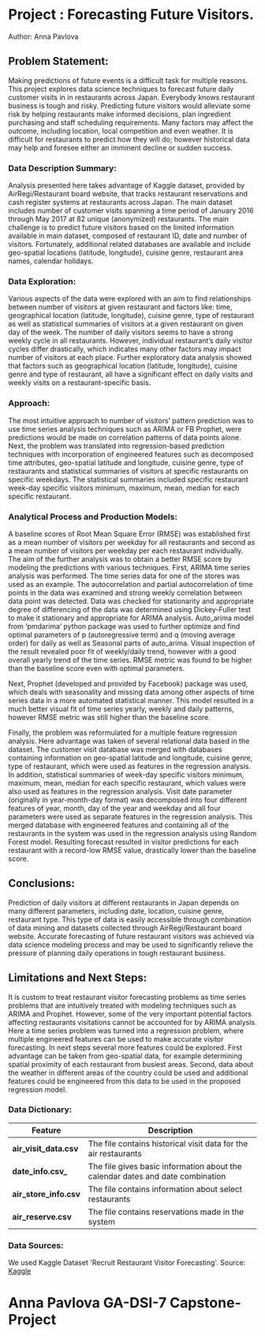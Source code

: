 # Project : Forecasting Future Visitors.     
Author:  Anna Pavlova

## Problem Statement:
Making predictions of future events is a difficult task for multiple reasons. This project explores data science techniques to forecast future daily customer visits in in restaurants across Japan. Everybody knows restaurant business is tough and risky. Predicting future visitors would alleviate some risk by helping restaurants make informed decisions, plan ingredient purchasing and staff scheduling requirements. Many factors may affect the outcome, including location, local competition and even weather. It is difficult for restaurants to predict how they will do; however historical data may help and foresee either an imminent decline or sudden success.  

### Data Description Summary:
Analysis presented here takes advantage of Kaggle dataset, provided by AirRegi/Restaurant board website, that tracks restaurant reservations and cash register systems at restaurants across Japan. The main dataset includes number of customer visits spanning a time period of January 2016 through May 2017 at 82 unique (anonymized) restaurants. The main challenge is to predict future visitors based on the limited information available in main dataset, composed of restaurant ID, date and number of visitors. Fortunately, additional related databases are available and include geo-spatial locations (latitude, longitude), cuisine genre, restaurant area names, calendar holidays. 

### Data Exploration:
Various aspects of the data were explored with an aim to find relationships between number of visitors at given restaurant and factors like: time, geographical location (latitude, longitude), cuisine genre, type of restaurant as well as statistical summaries of visitors at a given restaurant on given day of the week. The number of daily visitors seems to have a strong weekly cycle in all restaurants. However, individual restaurant’s daily visitor cycles differ drastically, which indicates many other factors may impact number of visitors at each place. Further exploratory data analysis showed that factors such as geographical location (latitude, longitude), cuisine genre and type of restaurant, all have a significant effect on daily visits and weekly visits on a restaurant-specific basis. 

### Approach:
The most intuitive approach to number of visitors’ pattern prediction was to use time series analysis techniques such as ARIMA or FB Prophet, were predictions would be made on correlation patterns of data points alone. Next, the problem was translated into regression-based prediction techniques with incorporation of engineered features such as decomposed time attributes, geo-spatial latitude and longitude, cuisine genre, type of restaurants and statistical summaries of visitors at specific restaurants on specific weekdays. The statistical summaries included specific restaurant week-day specific visitors minimum, maximum, mean, median for each specific restaurant. 

### Analytical Process and Production Models:
A baseline scores of Root Mean Square Error (RMSE) was established first as a mean number of visitors per weekday for all restaurants and second as a mean number of visitors per weekday per each restaurant individually. The aim of the further analysis was to obtain a better RMSE score by modeling the predictions with various techniques.
First, ARIMA time series analysis was performed. The time series data for one of the stores was used as an example. The autocorrelation and partial autocorrelation of time points in the data was examined and strong weekly correlation between data point was detected.  Data was checked for stationarity and appropriate degree of differencing of the data was determined using Dickey-Fuller test to make it stationary and appropriate for ARIMA analysis.  Auto_arima model from ‘pmdarima’ python package was used to further optimize and find optimal parameters of p (autoregressive term) and q (moving average order) for daily as well as Seasonal parts of auto_arima. Visual inspection of the result revealed poor fit of weekly/daily trend, however with a good overall yearly trend of the time series. RMSE metric was found to be higher than the baseline score even with optimal parameters. 

Next, Prophet (developed and provided by Facebook) package was used, which deals with seasonality and missing data among other aspects of time series data in a more automated statistical manner. This model resulted in a much better visual fit of time series yearly, weekly and daily patterns, however RMSE metric was still higher than the baseline score. 

Finally, the problem was reformulated for a multiple feature regression analysis. Here advantage was taken of several relational data based in the dataset. The customer visit database was merged with databases containing information on geo-spatial latitude and longitude, cuisine genre, type of restaurant, which were used as features in the regression analysis. In addition, statistical summaries of week-day specific visitors minimum, maximum, mean, median for each specific restaurant, which values were also used as features in the regression analysis. Visit date parameter (originally in year-month-day format) was decomposed into four different features of year, month, day of the year and weekday and all four parameters were used as separate features in the regression analysis. This merged database with engineered features and containing all of the restaurants in the system was used in the regression analysis using Random Forest model. Resulting forecast resulted in visitor predictions for each restaurant with a record-low RMSE value, drastically lower than the baseline score. 

## Conclusions:
Prediction of daily visitors at different restaurants in Japan depends on many different parameters, including date, location, cuisine genre, restaurant type. This type of data is easily accessible through combination of data mining and datasets collected through AirRegi/Restaurant board website. Accurate forecasting of future restaurant visitors was achieved via data science modeling process and may be used to significantly relieve the pressure of planning daily operations in tough restaurant business. 

## Limitations and Next Steps:

It is custom to treat restaurant visitor forecasting problems as time series problems that are intuitively treated with modeling techniques such as ARIMA and Prophet.  However, some of the very important potential factors affecting restaurants visitations cannot be accounted for by ARIMA analysis. Here a time series problem was turned into a regression problem, where multiple engineered features can be used to make accurate visitor forecasting. In next steps several more features could be explored. First advantage can be taken from geo-spatial data, for example determining spatial proximity of each restaurant from busiest areas. Second, data about the weather in different areas of the country could be used and additional features could be engineered from this data to be used in the proposed regression model. 

### Data Dictionary:
|Feature|Description|
|---|---|
|**air_visit_data.csv**|The file contains historical visit data for the air restaurants| 
|**date_info.csv_**|The file gives basic information about the calendar dates and date combination| 
|**air_store_info.csv**|The file contains information about select restaurants| 
|**air_reserve.csv**|The file contains reservations made in the system| 

### Data Sources:

We used Kaggle Dataset 'Recruit Restaurant Visitor Forecasting'.
Source: 
[Kaggle](https://www.kaggle.com/c/recruit-restaurant-visitor-forecasting/data) 
                  
# Anna Pavlova GA-DSI-7 Capstone-Project